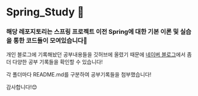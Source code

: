 # Spring_Study 🍃

<h3>해당 레포지토리는 스프링 프로젝트 이전 Spring에 대한 기본 이론 및 실습을 통한 코드들이 모여있습니다🙂</h3>
<p>개인 블로그에 기록해놨던 공부내용들을 깃허브에 올렸기 때문에 <a href="https://blog.naver.com/mesudal">네이버 블로그</a>에서 좀 더 다양한 공부 기록들을 확인할 수 있습니다!</p>
<p>각 폴더마다 README.md를 구분하여 공부기록들을 첨부했습니다!</p>
<p>감사합니다!😊</p>
